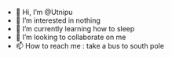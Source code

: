 - 👋 Hi, I’m @Utnipu
- 👀 I’m interested in nothing
- 🌱 I’m currently learning how to sleep
- 💞️ I’m looking to collaborate on me
- 📫 How to reach me : take a bus to south pole

<!---
Utnipu/Utnipu is a ✨ special ✨ repository because its `README.md` (this file) appears on your GitHub profile.
You can click the Preview link to take a look at your changes.
--->
